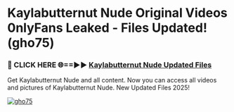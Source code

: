 # Kaylabutternut Nude Original Videos 0nlyFans Leaked - Files Updated! (gho75)

<h3>🔴 CLICK HERE 🌐==►► <a href="https://tinyurl.com/4mcuefdz" rel="nofollow">Kaylabutternut Nude Updated Files</a></h3>

Get Kaylabutternut Nude and all content. Now you can access all videos and pictures of Kaylabutternut Nude. New Updated Files 2025!

[![gho75](https://i.imgur.com/StAQSOY.gif)](https://tinyurl.com/4mcuefdz)
